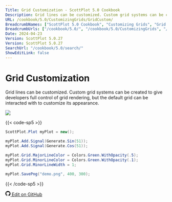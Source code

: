 ```yaml
---
Title: Grid Customization - ScottPlot 5.0 Cookbook
Description: Grid lines can be customized. Custom grid systems can be created to give developers full control of grid rendering, but the default grid can be interacted with to customize its appearance.
URL: /cookbook/5.0/CustomizingGrids/GridCustom/
BreadcrumbNames: ["ScottPlot 5.0 Cookbook", "Customizing Grids", "Grid Customization"]
BreadcrumbUrls: ["/cookbook/5.0/", "/cookbook/5.0/CustomizingGrids", "/cookbook/5.0/CustomizingGrids/GridCustom"]
Date: 2024-04-23
Version: ScottPlot 5.0.27
Version: ScottPlot 5.0.27
SearchUrl: "/cookbook/5.0/search/"
ShowEditLink: false
---
```


# Grid Customization


Grid lines can be customized. Custom grid systems can be created to give developers full control of grid rendering, but the default grid can be interacted with to customize its appearance.

[![](/cookbook/5.0/images/GridCustom.png?240423091821)](/cookbook/5.0/images/GridCustom.png?240423091821)

{{< code-sp5 >}}

```cs
ScottPlot.Plot myPlot = new();

myPlot.Add.Signal(Generate.Sin(51));
myPlot.Add.Signal(Generate.Cos(51));

myPlot.Grid.MajorLineColor = Colors.Green.WithOpacity(.5);
myPlot.Grid.MinorLineColor = Colors.Green.WithOpacity(.1);
myPlot.Grid.MinorLineWidth = 1;

myPlot.SavePng("demo.png", 400, 300);

```

{{< /code-sp5 >}}

<a href='https://github.com/ScottPlot/ScottPlot/blob/main/src/ScottPlot5/ScottPlot5%20Cookbook/Recipes/Axis/CustomizingGrids.cs'><svg xmlns="http://www.w3.org/2000/svg" width="16" height="16" fill="currentColor" class="mb-1 bi bi-github" viewBox="0 0 16 16">
  <path d="M8 0C3.58 0 0 3.58 0 8c0 3.54 2.29 6.53 5.47 7.59.4.07.55-.17.55-.38 0-.19-.01-.82-.01-1.49-2.01.37-2.53-.49-2.69-.94-.09-.23-.48-.94-.82-1.13-.28-.15-.68-.52-.01-.53.63-.01 1.08.58 1.23.82.72 1.21 1.87.87 2.33.66.07-.52.28-.87.51-1.07-1.78-.2-3.64-.89-3.64-3.95 0-.87.31-1.59.82-2.15-.08-.2-.36-1.02.08-2.12 0 0 .67-.21 2.2.82.64-.18 1.32-.27 2-.27s1.36.09 2 .27c1.53-1.04 2.2-.82 2.2-.82.44 1.1.16 1.92.08 2.12.51.56.82 1.27.82 2.15 0 3.07-1.87 3.75-3.65 3.95.29.25.54.73.54 1.48 0 1.07-.01 1.93-.01 2.2 0 .21.15.46.55.38A8.01 8.01 0 0 0 16 8c0-4.42-3.58-8-8-8"/>
</svg> Edit on GitHub</a>

